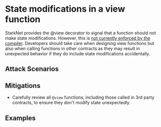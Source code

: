 # State modifications in a view function

StarkNet provides the @view decorator to signal that a function should not make state modifications. However, this is [not currently enforced by the compiler](https://starknet.io/docs/hello_starknet/intro.html). Developers should take care when designing view functions but also when calling functions in other contracts as they may result in unexpected behavior if they do include state modifications accidentally.

## Attack Scenarios



## Mitigations

- Carefully review all `@view` functions, including those called in 3rd party contracts, to ensure they don't modify state unexpectedly.

## Examples
